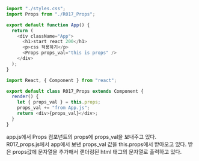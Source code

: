 ```js
import "./styles.css";
import Props from "./R017_Props";

export default function App() {
  return (
    <div className="App">
      <h1>start react 200</h1>
      <p>css 적용하기</p>
      <Props props_val="this is props" />
    </div>
  );
}

import React, { Component } from "react";

export default class R017_Props extends Component {
  render() {
    let { props_val } = this.props;
    props_val += "from App.js";
    return <div>{props_val}</div>;
  }
}
```

app.js에서 Props 컴포넌트의 props에 props_val을 보내주고 있다.  
R017_props.js에서 app에서 보낸 props_val 값을 this.props에서 받아오고 있다.
받은 props값에 문자열을 추가해서 랜더링된 html 태그의 문자열로 출력하고 있다.
